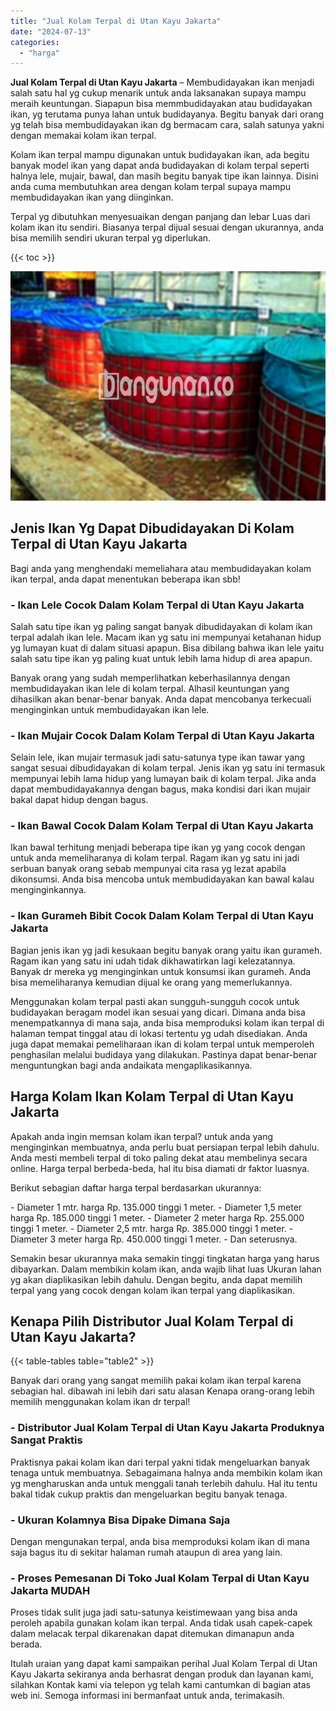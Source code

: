 ```yaml
---
title: "Jual Kolam Terpal di Utan Kayu Jakarta"
date: "2024-07-13"
categories: 
  - "harga"
---
```


**Jual Kolam Terpal di Utan Kayu Jakarta** – Membudidayakan ikan menjadi salah satu hal yg cukup menarik untuk anda laksanakan supaya mampu meraih keuntungan. Siapapun bisa memmbudidayakan atau budidayakan ikan, yg terutama punya lahan untuk budidayanya. Begitu banyak dari orang yg telah bisa membudidayakan ikan dg bermacam cara, salah satunya yakni dengan memakai kolam ikan terpal.

Kolam ikan terpal mampu digunakan untuk budidayakan ikan, ada begitu banyak model ikan yang dapat anda budidayakan di kolam terpal seperti halnya lele, mujair, bawal, dan masih begitu banyak tipe ikan lainnya. Disini anda cuma membutuhkan area dengan kolam terpal supaya mampu membudidayakan ikan yang diinginkan.

Terpal yg dibutuhkan menyesuaikan dengan panjang dan lebar Luas dari kolam ikan itu sendiri. Biasanya terpal dijual sesuai dengan ukurannya, anda bisa memilih sendiri ukuran terpal yg diperlukan.

{{< toc >}}

![Jual Kolam Terpal di Utan Kayu Jakarta](/images/jual-kolam-terpal-07.png)

## Jenis Ikan Yg Dapat Dibudidayakan Di Kolam Terpal di Utan Kayu Jakarta

Bagi anda yang menghendaki memeliahara atau membudidayakan kolam ikan terpal, anda dapat menentukan beberapa ikan sbb!

### \- Ikan Lele Cocok Dalam Kolam Terpal di Utan Kayu Jakarta

Salah satu tipe ikan yg paling sangat banyak dibudidayakan di kolam ikan terpal adalah ikan lele. Macam ikan yg satu ini mempunyai ketahanan hidup yg lumayan kuat di dalam situasi apapun. Bisa dibilang bahwa ikan lele yaitu salah satu tipe ikan yg paling kuat untuk lebih lama hidup di area apapun.

Banyak orang yang sudah memperlihatkan keberhasilannya dengan membudidayakan ikan lele di kolam terpal. Alhasil keuntungan yang dihasilkan akan benar-benar banyak. Anda dapat mencobanya terkecuali menginginkan untuk membudidayakan ikan lele.

### \- Ikan Mujair Cocok Dalam Kolam Terpal di Utan Kayu Jakarta

Selain lele, ikan mujair termasuk jadi satu-satunya type ikan tawar yang sangat sesuai dibudidayakan di kolam terpal. Jenis ikan yg satu ini termasuk mempunyai lebih lama hidup yang lumayan baik di kolam terpal. Jika anda dapat membudidayakannya dengan bagus, maka kondisi dari ikan mujair bakal dapat hidup dengan bagus.

### \- Ikan Bawal Cocok Dalam Kolam Terpal di Utan Kayu Jakarta

Ikan bawal terhitung menjadi beberapa tipe ikan yg yang cocok dengan untuk anda memeliharanya di kolam terpal. Ragam ikan yg satu ini jadi serbuan banyak orang sebab mempunyai cita rasa yg lezat apabila dikonsumsi. Anda bisa mencoba untuk membudidayakan kan bawal kalau menginginkannya.

### \- Ikan Gurameh Bibit Cocok Dalam Kolam Terpal di Utan Kayu Jakarta

Bagian jenis ikan yg jadi kesukaan begitu banyak orang yaitu ikan gurameh. Ragam ikan yang satu ini udah tidak dikhawatirkan lagi kelezatannya. Banyak dr mereka yg menginginkan untuk konsumsi ikan gurameh. Anda bisa memeliharanya kemudian dijual ke orang yang memerlukannya.

Menggunakan kolam terpal pasti akan sungguh-sungguh cocok untuk budidayakan beragam model ikan sesuai yang dicari. Dimana anda bisa menempatkannya di mana saja, anda bisa memproduksi kolam ikan terpal di halaman tempat tinggal atau di lokasi tertentu yg udah disediakan. Anda juga dapat memakai pemeliharaan ikan di kolam terpal untuk memperoleh penghasilan melalui budidaya yang dilakukan. Pastinya dapat benar-benar menguntungkan bagi anda andaikata mengaplikasikannya.

## Harga Kolam Ikan Kolam Terpal di Utan Kayu Jakarta

Apakah anda ingin memsan kolam ikan terpal? untuk anda yang menginginkan membuatnya, anda perlu buat persiapan terpal lebih dahulu. Anda mesti membeli terpal di toko paling dekat atau membelinya secara online. Harga terpal berbeda-beda, hal itu bisa diamati dr faktor luasnya.

Berikut sebagian daftar harga terpal berdasarkan ukurannya:

\- Diameter 1 mtr. harga Rp. 135.000 tinggi 1 meter. - Diameter 1,5 meter harga Rp. 185.000 tinggi 1 meter. - Diameter 2 meter harga Rp. 255.000 tinggi 1 meter. - Diameter 2,5 mtr. harga Rp. 385.000 tinggi 1 meter. - Diameter 3 meter harga Rp. 450.000 tinggi 1 meter. - Dan seterusnya.

Semakin besar ukurannya maka semakin tinggi tingkatan harga yang harus dibayarkan. Dalam membikin kolam ikan, anda wajib lihat luas Ukuran lahan yg akan diaplikasikan lebih dahulu. Dengan begitu, anda dapat memilih terpal yang yang cocok dengan kolam ikan terpal yang diaplikasikan.

## Kenapa Pilih Distributor Jual Kolam Terpal di Utan Kayu Jakarta?

{{< table-tables table="table2" >}}

Banyak dari orang yang sangat memilih pakai kolam ikan terpal karena sebagian hal. dibawah ini lebih dari satu alasan Kenapa orang-orang lebih memilih menggunakan kolam ikan dr terpal!

### \- Distributor Jual Kolam Terpal di Utan Kayu Jakarta Produknya Sangat Praktis

Praktisnya pakai kolam ikan dari terpal yakni tidak mengeluarkan banyak tenaga untuk membuatnya. Sebagaimana halnya anda membikin kolam ikan yg mengharuskan anda untuk menggali tanah terlebih dahulu. Hal itu tentu bakal tidak cukup praktis dan mengeluarkan begitu banyak tenaga.

### \- Ukuran Kolamnya Bisa Dipake Dimana Saja

Dengan mengunakan terpal, anda bisa memproduksi kolam ikan di mana saja bagus itu di sekitar halaman rumah ataupun di area yang lain.

### \- Proses Pemesanan Di Toko Jual Kolam Terpal di Utan Kayu Jakarta MUDAH

Proses tidak sulit juga jadi satu-satunya keistimewaan yang bisa anda peroleh apabila gunakan kolam ikan terpal. Anda tidak usah capek-capek dalam melacak terpal dikarenakan dapat ditemukan dimanapun anda berada.

Itulah uraian yang dapat kami sampaikan perihal Jual Kolam Terpal di Utan Kayu Jakarta sekiranya anda berhasrat dengan produk dan layanan kami, silahkan Kontak kami via telepon yg telah kami cantumkan di bagian atas web ini. Semoga informasi ini bermanfaat untuk anda, terimakasih.
